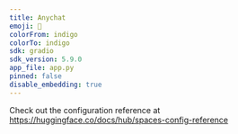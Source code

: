 ```yaml
---
title: Anychat
emoji: 🏢
colorFrom: indigo
colorTo: indigo
sdk: gradio
sdk_version: 5.9.0
app_file: app.py
pinned: false
disable_embedding: true
---
```


Check out the configuration reference at https://huggingface.co/docs/hub/spaces-config-reference